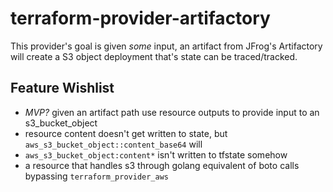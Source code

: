# terraform-provider-artifactory

This provider's goal is given *some* input, an artifact from JFrog's
Artifactory will create a S3 object deployment that's state can be
traced/tracked.

## Feature Wishlist

- *MVP?* given an artifact path use resource outputs to provide input to an
  s3_bucket_object
- resource content doesn't get written to state, but `aws_s3_bucket_object::content_base64` will
- `aws_s3_bucket_object:content*` isn't written to tfstate somehow
- a resource that handles s3 through golang equivalent of boto calls bypassing `terraform_provider_aws`
